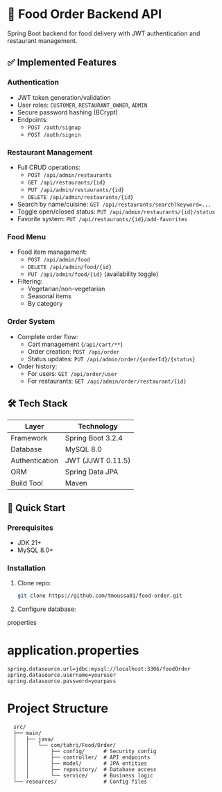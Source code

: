 # 🍔 Food Order Backend API

Spring Boot backend for food delivery with JWT authentication and restaurant management.

## ✅ Implemented Features

### Authentication
- JWT token generation/validation
- User roles: `CUSTOMER`, `RESTAURANT_OWNER`, `ADMIN`
- Secure password hashing (BCrypt)
- Endpoints:
  - `POST /auth/signup`
  - `POST /auth/signin`

### Restaurant Management
- Full CRUD operations:
  - `POST /api/admin/restaurants`
  - `GET /api/restaurants/{id}`
  - `PUT /api/admin/restaurants/{id}`
  - `DELETE /api/admin/restaurants/{id}`
- Search by name/cuisine: `GET /api/restaurants/search?keyword=...`
- Toggle open/closed status: `PUT /api/admin/restaurants/{id}/status`
- Favorite system: `PUT /api/restaurants/{id}/add-favorites`

### Food Menu
- Food item management:
  - `POST /api/admin/food`
  - `DELETE /api/admin/food/{id}`
  - `PUT /api/admin/food/{id}` (availability toggle)
- Filtering:
  - Vegetarian/non-vegetarian
  - Seasonal items
  - By category

### Order System
- Complete order flow:
  - Cart management (`/api/cart/**`)
  - Order creation: `POST /api/order`
  - Status updates: `PUT /api/admin/order/{orderId}/{status}`
- Order history:
  - For users: `GET /api/order/user`
  - For restaurants: `GET /api/admin/order/restaurant/{id}`

## 🛠 Tech Stack

| Layer          | Technology |
|----------------|------------|
| Framework      | Spring Boot 3.2.4 |
| Database       | MySQL 8.0 |
| Authentication | JWT (JJWT 0.11.5) |
| ORM            | Spring Data JPA |
| Build Tool     | Maven |

## 🚀 Quick Start

### Prerequisites
- JDK 21+
- MySQL 8.0+

### Installation
1. Clone repo:
   ```bash
   git clone https://github.com/tmoussa01/food-order.git


2. Configure database:

  properties
# application.properties
    spring.datasource.url=jdbc:mysql://localhost:3306/foodOrder
    spring.datasource.username=youruser
    spring.datasource.password=yourpass

# Project Structure
      src/
      ├── main/
      │   ├── java/
      │   │   └── com/tahri/Food/Order/
      │   │       ├── config/      # Security config
      │   │       ├── controller/  # API endpoints
      │   │       ├── model/       # JPA entities
      │   │       ├── repository/  # Database access
      │   │       └── service/     # Business logic
      └── resources/               # Config files
